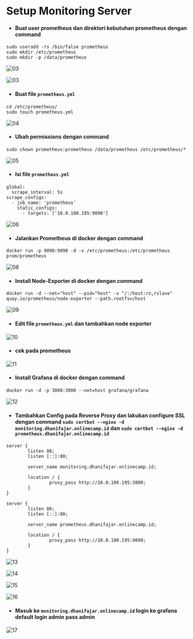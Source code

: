 # Setup Monitoring Server

* #### Buat user prometheus dan direktori kebutuhan prometheus dengan command
```
sudo useradd -rs /bin/false prometheus
sudo mkdir /etc/prometheus
sudo mkdir -p /data/prometheus
```
![03](assets/Selection_728.png)



![03](assets/Selection_730.png)

* #### Buat file `prometheus.yml`
```
cd /etc/prometheus/
sudo touch prometheus.yml
```
![04](assets/Selection_729.png)

* #### Ubah permissions dengan command
```
sudo chown prometheus:prometheus /data/prometheus /etc/prometheus/*
```
![05](assets/Selection_731.png)

* #### Isi file `prometheus.yml`
```
global:
  scrape_interval: 5s
scrape_configs:
  - job_name: 'prometheus'
    static_configs:
      - targets: ['10.0.100.195:9090']
```
![06](assets/Selection_727.png)

* #### Jalankan Prometheus di docker dengan command
```
docker run -p 9090:9090 -d -v /etc/prometheus:/etc/prometheus prom/prometheus
```
![08](assets/Selection_735.png)

* #### Install Node-Exporter di docker dengan command
```
docker run -d --net="host" --pid="host" -v "/:/host:ro,rslave" quay.io/prometheus/node-exporter --path.rootfs=/host
```
![09](assets/Selection_733.png)

* #### Edit file `prometheus.yml` dan tambahkan node exporter
![10](assets/Selection_746.png)

* #### cek pada prometheus
![11](assets/Selection_738.png)

* #### Install Grafana di docker dengan command
```
docker run -d -p 3000:3000 --net=host grafana/grafana
```
![12](assets/Selection_742.png)

* #### Tambahkan Config pada Reverse Proxy dan lakukan configure SSL dengan command `sudo certbot --nginx -d monitoring.dhanifajar.onlinecamp.id` dan `sudo certbot --nginx -d prometheus.dhanifajar.onlinecamp.id`
```
server {
        listen 80;
        listen [::]:80;

        server_name monitoring.dhanifajar.onlinecamp.id;

        location / {
                proxy_pass http://10.0.100.195:3000;
        }
} 
```

```
server {
        listen 80;
        listen [::]:80;

        server_name prometheus.dhanifajar.onlinecamp.id;

        location / {
                proxy_pass http://10.0.100.195:9090;
        }
} 
```

![13](assets/Selection_740.png)




![14](assets/Selection_747.png) 
 

![15](assets/Selection_741.png)



![16](assets/Selection_748.png)

* #### Masuk ke `monitoring.dhanifajar.onlinecamp.id` login ke grafana default login admin pass admin
![17](assets/Selection_743.png)